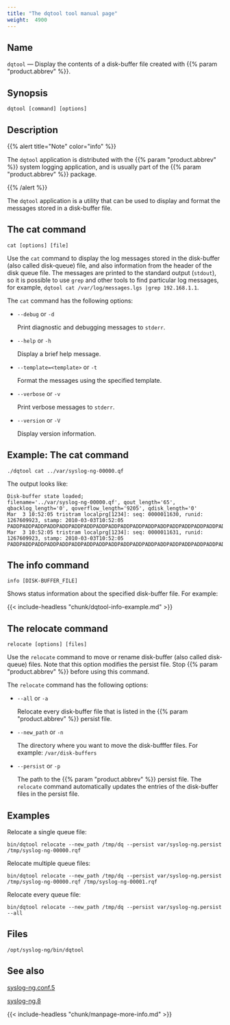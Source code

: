 ```yaml
---
title: "The dqtool tool manual page"
weight:  4900
---
```

<!-- DISCLAIMER: This file is based on the syslog-ng Open Source Edition documentation https://github.com/balabit/syslog-ng-ose-guides/commit/2f4a52ee61d1ea9ad27cb4f3168b95408fddfdf2 and is used under the terms of The syslog-ng Open Source Edition Documentation License. The file has been modified by Axoflow. -->

<span id="dqtool.1"></span>

## Name

`dqtool` — Display the contents of a disk-buffer file created with {{% param "product.abbrev" %}}.

## Synopsis

`dqtool [command] [options]`

## Description

{{% alert title="Note" color="info" %}}

The `dqtool` application is distributed with the {{% param "product.abbrev" %}} system logging application, and is usually part of the {{% param "product.abbrev" %}} package.

{{% /alert %}}



The `dqtool` application is a utility that can be used to display and format the messages stored in a disk-buffer file.

## The cat command

`cat [options] [file]`

Use the `cat` command to display the log messages stored in the disk-buffer (also called disk-queue) file, and also information from the header of the disk queue file. The messages are printed to the standard output (`stdout`), so it is possible to use `grep` and other tools to find particular log messages, for example, `dqtool cat /var/log/messages.lgs |grep 192.168.1.1`.

The `cat` command has the following options:

- `--debug` or `-d`

    Print diagnostic and debugging messages to `stderr`.

- `--help` or `-h`

    Display a brief help message.

- `--template=<template>` or `-t`

    Format the messages using the specified template.

- `--verbose` or `-v`

    Print verbose messages to `stderr`.

- `--version` or `-V`

    Display version information.

## Example: The cat command

```shell
./dqtool cat ../var/syslog-ng-00000.qf
```

The output looks like:

```shell
Disk-buffer state loaded;
filename='../var/syslog-ng-00000.qf', qout_length='65', qbacklog_length='0', qoverflow_length='9205', qdisk_length='0'
Mar  3 10:52:05 tristram localprg[1234]: seq: 0000011630, runid: 1267609923, stamp: 2010-03-03T10:52:05 PADDPADDPADDPADDPADDPADDPADDPADDPADDPADDPADDPADDPADDPADDPADDPADDPADDPADDPADDPADDPADDPADDPADDPADDPADDPADD
Mar  3 10:52:05 tristram localprg[1234]: seq: 0000011631, runid: 1267609923, stamp: 2010-03-03T10:52:05 PADDPADDPADDPADDPADDPADDPADDPADDPADDPADDPADDPADDPADDPADDPADDPADDPADDPADDPADDPADDPADDPADDPADDPADDPADDPADD
```

<span id="dqtool-relocate"></span>

## The info command

`info [DISK-BUFFER_FILE]`

Shows status information about the specified disk-buffer file. For example:

{{< include-headless "chunk/dqtool-info-example.md" >}}

## The relocate command

`relocate [options] [files]`

Use the `relocate` command to move or rename disk-buffer (also called disk-queue) files. Note that this option modifies the persist file. Stop {{% param "product.abbrev" %}} before using this command.

The `relocate` command has the following options:

- `--all` or `-a`

    Relocate every disk-buffer file that is listed in the {{% param "product.abbrev" %}} persist file.

- `--new_path` or `-n`

    The directory where you want to move the disk-bufffer files. For example: `/var/disk-buffers`

- `--persist` or `-p`

    The path to the {{% param "product.abbrev" %}} persist file. The `relocate` command automatically updates the entries of the disk-buffer files in the persist file.

## Examples

Relocate a single queue file:

```shell
bin/dqtool relocate --new_path /tmp/dq --persist var/syslog-ng.persist /tmp/syslog-ng-00000.rqf
```

Relocate multiple queue files:

```shell
bin/dqtool relocate --new_path /tmp/dq --persist var/syslog-ng.persist /tmp/syslog-ng-00000.rqf /tmp/syslog-ng-00001.rqf
```

Relocate every queue file:

```shell
bin/dqtool relocate --new_path /tmp/dq --persist var/syslog-ng.persist --all
```

<span id="idm45327922098864"></span>

## Files

`/opt/syslog-ng/bin/dqtool`

## See also

[syslog-ng.conf.5](https://axoflow.com/docs/axosyslog-core/app-man-syslog-ng/syslog-ng.conf.5/)

[syslog-ng.8](https://axoflow.com/docs/axosyslog-core/app-man-syslog-ng/syslog-ng.8/)

{{< include-headless "chunk/manpage-more-info.md" >}}
